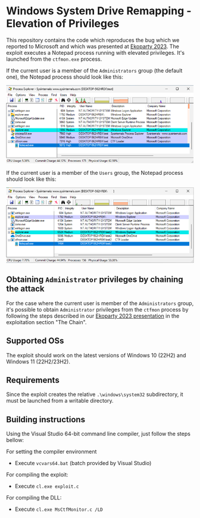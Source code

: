 # Windows System Drive Remapping - Elevation of Privileges

This repository contains the code which reproduces the bug which we reported to Microsoft and which was presented at [Ekoparty 2023](https://ekoparty.org/eko2023-agenda/im-high).
The exploit executes a Notepad process running with elevated privileges. It's launched from the `ctfmon.exe` process.

If the current user is a member of the `Administrators` group (the default one), the Notepad process should look like this:

![Notepad with high privileges](screenshot-high.png)

If the current user is a member of the `Users` group, the Notepad process should look like this:

![Notepad with medium privileges](screenshot-medium-plus.png)

## Obtaining `Administrator` privileges by chaining the attack

For the case where the current user is member of the `Administrators` group, it's possible to obtain `Administrator` privileges from the `ctfmon` process by following the steps described in our [Ekoparty 2023 presentation](https://labs.bluefrostsecurity.de/windows-system-drive-remapping-elevation-of-privileges) in the exploitation section "The Chain".

## Supported OSs

The exploit should work on the latest versions of Windows 10 (22H2) and Windows 11 (22H2/23H2).

## Requirements

Since the exploit creates the relative `.\windows\system32` subdirectory, it must be launched from a writable directory.

## Building instructions

Using the Visual Studio 64-bit command line compiler, just follow the steps bellow:

For setting the compiler environment
 - Execute `vcvars64.bat` (batch provided by Visual Studio)

For compiling the exploit:
 - Execute `cl.exe exploit.c`

For compiling the DLL:
 - Execute `cl.exe MsCtfMonitor.c /LD`

